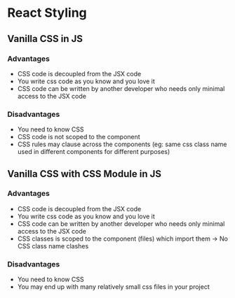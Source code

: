 # React Styling

## Vanilla CSS in JS

### Advantages

- CSS code is decoupled from the JSX code
- You write css code as you know and you love it
- CSS code can be written by another developer who needs only minimal access to the JSX code

### Disadvantages

- You need to know CSS
- CSS code is not scoped to the component
- CSS rules may clause across the components (eg: same css class name used in different components for different purposes)

## Vanilla CSS with CSS Module in JS

### Advantages

- CSS code is decoupled from the JSX code
- You write css code as you know and you love it
- CSS code can be written by another developer who needs only minimal access to the JSX code
- CSS classes is scoped to the component (files) which import them -> No CSS class name clashes

### Disadvantages

- You need to know CSS
- You may end up with many relatively small css files in your project

